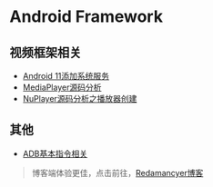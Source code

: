 # Android Framework

## 视频框架相关

- [Android 11添加系统服务](_posts/Android11添加系统服务.md)
- [MediaPlayer源码分析](_posts/MediaPlayer源码分析.md)
- [NuPlayer源码分析之播放器创建](_posts/NuPlayer源码分析之播放器创建.md)

## 其他

- [ADB基本指令相关](_posts/ADB基本指令相关.md)

> 博客端体验更佳，点击前往，[Redamancyer博客](https://redamancyer.github.io/#/)